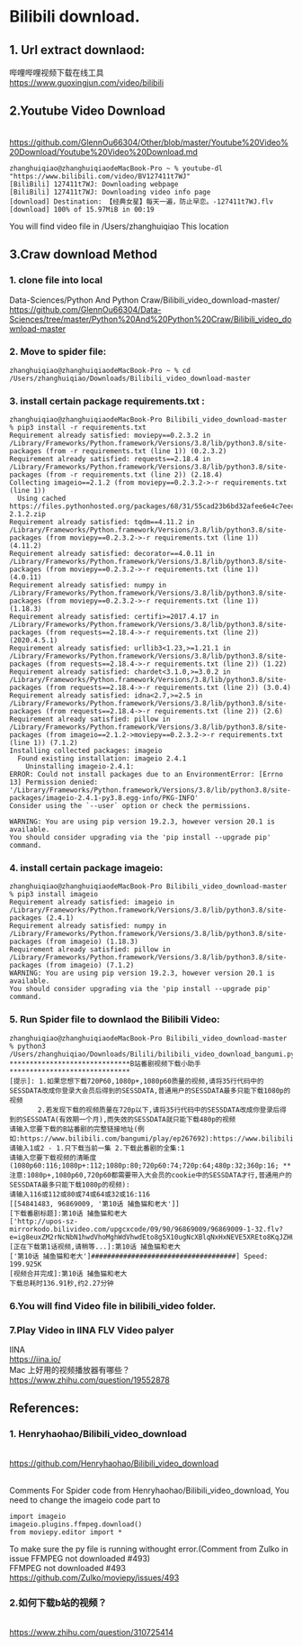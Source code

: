 # Bilibili download.
## 1. Url extract downlaod:
哔哩哔哩视频下载在线工具
<br>https://www.guoxingjun.com/video/bilibili

## 2.Youtube Video Download
<br>https://github.com/GlennOu66304/Other/blob/master/Youtube%20Video%20Download/Youtube%20Video%20Download.md
```
zhanghuiqiao@zhanghuiqiaodeMacBook-Pro ~ % youtube-dl "https://www.bilibili.com/video/BV127411t7WJ"
[BiliBili] 127411t7WJ: Downloading webpage
[BiliBili] 127411t7WJ: Downloading video info page
[download] Destination: 【经典女星】每天一遍，防止早恋。-127411t7WJ.flv
[download] 100% of 15.97MiB in 00:19
```
You will find video file in /Users/zhanghuiqiao This location

## 3.Craw download Method
### 1. clone file into local 
Data-Sciences/Python And Python Craw/Bilibili_video_download-master/
<br>https://github.com/GlennOu66304/Data-Sciences/tree/master/Python%20And%20Python%20Craw/Bilibili_video_download-master
### 2. Move to spider file:
```
zhanghuiqiao@zhanghuiqiaodeMacBook-Pro ~ % cd /Users/zhanghuiqiao/Downloads/Bilibili_video_download-master  
```
### 3. install certain package requirements.txt :
```
zhanghuiqiao@zhanghuiqiaodeMacBook-Pro Bilibili_video_download-master % pip3 install -r requirements.txt                                     
Requirement already satisfied: moviepy==0.2.3.2 in /Library/Frameworks/Python.framework/Versions/3.8/lib/python3.8/site-packages (from -r requirements.txt (line 1)) (0.2.3.2)
Requirement already satisfied: requests==2.18.4 in /Library/Frameworks/Python.framework/Versions/3.8/lib/python3.8/site-packages (from -r requirements.txt (line 2)) (2.18.4)
Collecting imageio==2.1.2 (from moviepy==0.2.3.2->-r requirements.txt (line 1))
  Using cached https://files.pythonhosted.org/packages/68/31/55cad23b6bd32afee6e4c7eec2f15266665879f8eaf812e3b843205d41ad/imageio-2.1.2.zip
Requirement already satisfied: tqdm==4.11.2 in /Library/Frameworks/Python.framework/Versions/3.8/lib/python3.8/site-packages (from moviepy==0.2.3.2->-r requirements.txt (line 1)) (4.11.2)
Requirement already satisfied: decorator==4.0.11 in /Library/Frameworks/Python.framework/Versions/3.8/lib/python3.8/site-packages (from moviepy==0.2.3.2->-r requirements.txt (line 1)) (4.0.11)
Requirement already satisfied: numpy in /Library/Frameworks/Python.framework/Versions/3.8/lib/python3.8/site-packages (from moviepy==0.2.3.2->-r requirements.txt (line 1)) (1.18.3)
Requirement already satisfied: certifi>=2017.4.17 in /Library/Frameworks/Python.framework/Versions/3.8/lib/python3.8/site-packages (from requests==2.18.4->-r requirements.txt (line 2)) (2020.4.5.1)
Requirement already satisfied: urllib3<1.23,>=1.21.1 in /Library/Frameworks/Python.framework/Versions/3.8/lib/python3.8/site-packages (from requests==2.18.4->-r requirements.txt (line 2)) (1.22)
Requirement already satisfied: chardet<3.1.0,>=3.0.2 in /Library/Frameworks/Python.framework/Versions/3.8/lib/python3.8/site-packages (from requests==2.18.4->-r requirements.txt (line 2)) (3.0.4)
Requirement already satisfied: idna<2.7,>=2.5 in /Library/Frameworks/Python.framework/Versions/3.8/lib/python3.8/site-packages (from requests==2.18.4->-r requirements.txt (line 2)) (2.6)
Requirement already satisfied: pillow in /Library/Frameworks/Python.framework/Versions/3.8/lib/python3.8/site-packages (from imageio==2.1.2->moviepy==0.2.3.2->-r requirements.txt (line 1)) (7.1.2)
Installing collected packages: imageio
  Found existing installation: imageio 2.4.1
    Uninstalling imageio-2.4.1:
ERROR: Could not install packages due to an EnvironmentError: [Errno 13] Permission denied: '/Library/Frameworks/Python.framework/Versions/3.8/lib/python3.8/site-packages/imageio-2.4.1-py3.8.egg-info/PKG-INFO'
Consider using the `--user` option or check the permissions.

WARNING: You are using pip version 19.2.3, however version 20.1 is available.
You should consider upgrading via the 'pip install --upgrade pip' command.
```
### 4. install certain package imageio:
```
zhanghuiqiao@zhanghuiqiaodeMacBook-Pro Bilibili_video_download-master % pip3 install imageio 
Requirement already satisfied: imageio in /Library/Frameworks/Python.framework/Versions/3.8/lib/python3.8/site-packages (2.4.1)
Requirement already satisfied: numpy in /Library/Frameworks/Python.framework/Versions/3.8/lib/python3.8/site-packages (from imageio) (1.18.3)
Requirement already satisfied: pillow in /Library/Frameworks/Python.framework/Versions/3.8/lib/python3.8/site-packages (from imageio) (7.1.2)
WARNING: You are using pip version 19.2.3, however version 20.1 is available.
You should consider upgrading via the 'pip install --upgrade pip' command.
```
### 5. Run Spider file to downlaod the Bilibili Video:
```
zhanghuiqiao@zhanghuiqiaodeMacBook-Pro Bilibili_video_download-master % python3 /Users/zhanghuiqiao/Downloads/Bilili/bilibili_video_download_bangumi.py
******************************B站番剧视频下载小助手******************************
[提示]: 1.如果您想下载720P60,1080p+,1080p60质量的视频,请将35行代码中的SESSDATA改成你登录大会员后得到的SESSDATA,普通用户的SESSDATA最多只能下载1080p的视频
       2.若发现下载的视频质量在720p以下,请将35行代码中的SESSDATA改成你登录后得到的SESSDATA(有效期一个月),而失效的SESSDATA就只能下载480p的视频
请输入您要下载的B站番剧的完整链接地址(例如:https://www.bilibili.com/bangumi/play/ep267692):https://www.bilibili.com/bangumi/play/ep269835
请输入1或2 - 1.只下载当前一集 2.下载此番剧的全集:1
请输入您要下载视频的清晰度(1080p60:116;1080p+:112;1080p:80;720p60:74;720p:64;480p:32;360p:16; **注意:1080p+,1080p60,720p60都需要带入大会员的cookie中的SESSDATA才行,普通用户的SESSDATA最多只能下载1080p的视频):
请输入116或112或80或74或64或32或16:116
[[54841483, 96869009, '第10话 捕鱼猫和老大']]
[下载番剧标题]:第10话 捕鱼猫和老大
['http://upos-sz-mirrorkodo.bilivideo.com/upgcxcode/09/90/96869009/96869009-1-32.flv?e=ig8euxZM2rNcNbN1hwdVhoMghWdVhwdEto8g5X10ugNcXBlqNxHxNEVE5XREto8KqJZHUa6m5J0SqE85tZvEuENvNo8g2ENvNo8i8o859r1qXg8xNEVE5XREto8GuFGv2U7SuxI72X6fTr859r1qXg8gNEVE5XREto8z5JZC2X2gkX5L5F1eTX1jkXlsTXHeux_f2o859IB_&uipk=5&nbs=1&deadline=1588504409&gen=playurl&os=kodobv&oi=1928708268&trid=3897376371ab4579b55d894828559f25u&platform=pc&upsig=a360f598d470f67a46792b5bc5ae0e69&uparams=e,uipk,nbs,deadline,gen,os,oi,trid,platform&mid=0&logo=80000000']
[正在下载第1话视频,请稍等...]:第10话 捕鱼猫和老大
['第10话 捕鱼猫和老大']####################################] Speed: 199.925K
[视频合并完成]:第10话 捕鱼猫和老大
下载总耗时136.91秒,约2.27分钟
```
### 6.You will find Video file in bilibili_video folder.

### 7.Play Video in IINA FLV Video palyer
IINA
<br>https://iina.io/
<br>Mac 上好用的视频播放器有哪些？
<br>https://www.zhihu.com/question/19552878

## References:
### 1. Henryhaohao/Bilibili_video_download
<br>https://github.com/Henryhaohao/Bilibili_video_download

<br>Comments For Spider code from Henryhaohao/Bilibili_video_download, You need to change the imageio code part to 
```
import imageio
imageio.plugins.ffmpeg.download()
from moviepy.editor import *
```
To make sure the py file is running withought error.(Comment from Zulko in issue FFMPEG not downloaded
#493)
<br>FFMPEG not downloaded #493
<br>https://github.com/Zulko/moviepy/issues/493

### 2.如何下载b站的视频？
<br>https://www.zhihu.com/question/310725414

